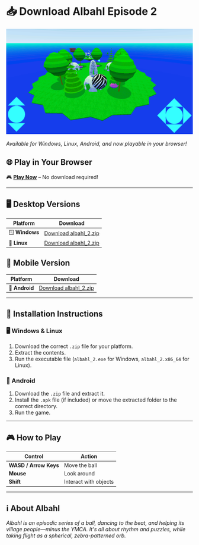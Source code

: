 # 📥 Download Albahl Episode 2

![Albahl](assets/bd8.slider.01.gif)  

_Available for Windows, Linux, Android, and now playable in your browser!_  

## 🌐 Play in Your Browser  
🎮 **[Play Now](https://jacksonelfersbd8.github.io/ab2/)** – No download required!  

---

## 🖥️ Desktop Versions  
| Platform | Download |
|----------|----------|
| 🪟 **Windows** | [Download albahl_2.zip](https://github.com/jacksonelfersbd8/ab2/raw/refs/heads/master/windows/albahl_2.zip) |
| 🐧 **Linux** | [Download albahl_2.zip](https://github.com/jacksonelfersbd8/ab2/raw/refs/heads/master/linux/albahl_2.zip) |

## 📱 Mobile Version  
| Platform | Download |
|----------|----------|
| 🤖 **Android** | [Download albahl_2.zip](https://github.com/jacksonelfersbd8/ab2/raw/refs/heads/master/android/albahl_2.zip) |

---

## 📜 Installation Instructions  
### 🖥️ Windows & Linux  
1. Download the correct `.zip` file for your platform.  
2. Extract the contents.  
3. Run the executable file (`albahl_2.exe` for Windows, `albahl_2.x86_64` for Linux).  

### 📱 Android  
1. Download the `.zip` file and extract it.  
2. Install the `.apk` file (if included) or move the extracted folder to the correct directory.  
3. Run the game.  

---

## 🎮 How to Play  
| Control | Action |
|---------|--------|
| **WASD / Arrow Keys** | Move the ball |
| **Mouse** | Look around |
| **Shift** | Interact with objects |

---

## ℹ️ About Albahl  
_Albahl is an episodic series of a ball, dancing to the beat, and helping its village people—minus the YMCA. It's all about rhythm and puzzles, while taking flight as a spherical, zebra-patterned orb._  

